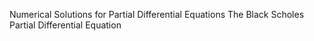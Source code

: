 Numerical Solutions for Partial Differential Equations
The Black Scholes Partial Differential Equation

